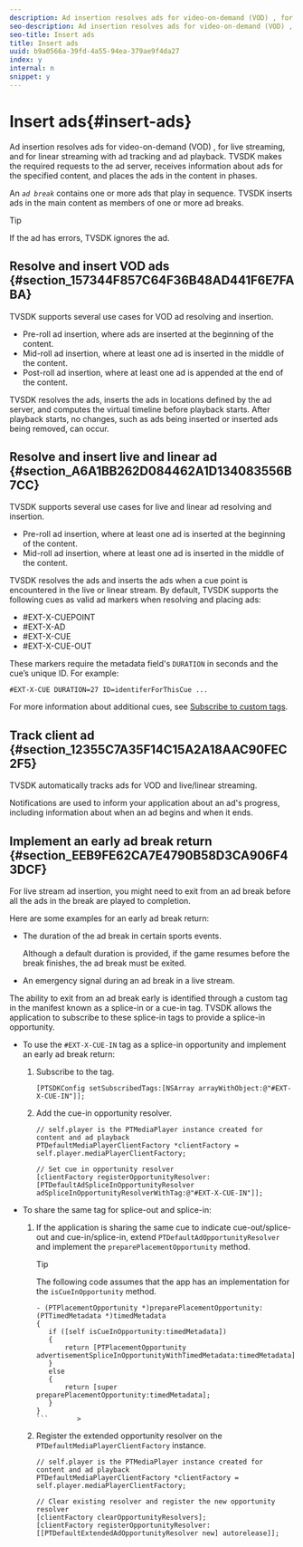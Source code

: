 ```yaml
---
description: Ad insertion resolves ads for video-on-demand (VOD) , for live streaming, and for linear streaming with ad tracking and ad playback. TVSDK makes the required requests to the ad server, receives information about ads for the specified content, and places the ads in the content in phases.
seo-description: Ad insertion resolves ads for video-on-demand (VOD) , for live streaming, and for linear streaming with ad tracking and ad playback. TVSDK makes the required requests to the ad server, receives information about ads for the specified content, and places the ads in the content in phases.
seo-title: Insert ads
title: Insert ads
uuid: b9a0566a-39fd-4a55-94ea-379ae9f4da27
index: y
internal: n
snippet: y
---
```


# Insert ads{#insert-ads}

Ad insertion resolves ads for video-on-demand (VOD) , for live streaming, and for linear streaming with ad tracking and ad playback. TVSDK makes the required requests to the ad server, receives information about ads for the specified content, and places the ads in the content in phases.

An *`ad break`* contains one or more ads that play in sequence. TVSDK inserts ads in the main content as members of one or more ad breaks.

>[!TIP]
>
>If the ad has errors, TVSDK ignores the ad.

## Resolve and insert VOD ads {#section_157344F857C64F36B48AD441F6E7FABA}

TVSDK supports several use cases for VOD ad resolving and insertion.

* Pre-roll ad insertion, where ads are inserted at the beginning of the content. 
* Mid-roll ad insertion, where at least one ad is inserted in the middle of the content. 
* Post-roll ad insertion, where at least one ad is appended at the end of the content.

TVSDK resolves the ads, inserts the ads in locations defined by the ad server, and computes the virtual timeline before playback starts. After playback starts, no changes, such as ads being inserted or inserted ads being removed, can occur.

## Resolve and insert live and linear ad {#section_A6A1BB262D084462A1D134083556B7CC}

TVSDK supports several use cases for live and linear ad resolving and insertion.

* Pre-roll ad insertion, where at least one ad is inserted at the beginning of the content. 
* Mid-roll ad insertion, where at least one ad is inserted in the middle of the content.

TVSDK resolves the ads and inserts the ads when a cue point is encountered in the live or linear stream. By default, TVSDK supports the following cues as valid ad markers when resolving and placing ads:

* #EXT-X-CUEPOINT 
* #EXT-X-AD 
* #EXT-X-CUE 
* #EXT-X-CUE-OUT

These markers require the metadata field's `DURATION` in seconds and the cue’s unique ID. For example: 

```
#EXT-X-CUE DURATION=27 ID=identiferForThisCue ... 

```

For more information about additional cues, see [Subscribe to custom tags](../../../TVSDK-1.4-for-iOS/c-psdk-ios-1.4-titlepage/ad-insertion/c-psdk-ios-1.4-custom-tags-configure/t-psdk-ios-1.4-custom-tags-subscribe.md#t_psdk_ios_subscribing-to-custom-hls-tags).

## Track client ad {#section_12355C7A35F14C15A2A18AAC90FEC2F5}

TVSDK automatically tracks ads for VOD and live/linear streaming.

Notifications are used to inform your application about an ad's progress, including information about when an ad begins and when it ends.

## Implement an early ad break return {#section_EEB9FE62CA7E4790B58D3CA906F43DCF}

For live stream ad insertion, you might need to exit from an ad break before all the ads in the break are played to completion.

Here are some examples for an early ad break return:

* The duration of the ad break in certain sports events.

  Although a default duration is provided, if the game resumes before the break finishes, the ad break must be exited. 
* An emergency signal during an ad break in a live stream.

The ability to exit from an ad break early is identified through a custom tag in the manifest known as a splice-in or a cue-in tag. TVSDK allows the application to subscribe to these splice-in tags to provide a splice-in opportunity.

* To use the `#EXT-X-CUE-IN` tag as a splice-in opportunity and implement an early ad break return:

    1. Subscribe to the tag.

       ```    
       [PTSDKConfig setSubscribedTags:[NSArray arrayWithObject:@"#EXT-X-CUE-IN"]];
       ```

    1. Add the cue-in opportunity resolver.

       ```    
       // self.player is the PTMediaPlayer instance created for content and ad playback 
       PTDefaultMediaPlayerClientFactory *clientFactory = self.player.mediaPlayerClientFactory; 
             
       // Set cue in opportunity resolver 
       [clientFactory registerOpportunityResolver:[PTDefaultAdSpliceInOpportunityResolver adSpliceInOpportunityResolverWithTag:@"#EXT-X-CUE-IN"]];
       ```

* To share the same tag for splice-out and splice-in:

    1. If the application is sharing the same cue to indicate cue-out/splice-out and cue-in/splice-in, extend `PTDefaultAdOpportunityResolver` and implement the `preparePlacementOpportunity` method.     
    
       >[!TIP]
       >
       >The following code assumes that the app has an implementation for the `isCueInOpportunity` method. 
       >
       >
       >
       >
       >```       >
       >- (PTPlacementOpportunity *)preparePlacementOpportunity:(PTTimedMetadata *)timedMetadata 
       >{ 
       >    if ([self isCueInOpportunity:timedMetadata]) 
       >    { 
       >        return [PTPlacementOpportunity advertisementSpliceInOpportunityWithTimedMetadata:timedMetadata]; 
       >    } 
       >    else 
       >    { 
       >        return [super preparePlacementOpportunity:timedMetadata]; 
       >    } 
       >}
       >```       >
       >

    1. Register the extended opportunity resolver on the `PTDefaultMediaPlayerClientFactory` instance.

       ```    
       // self.player is the PTMediaPlayer instance created for content and ad playback 
       PTDefaultMediaPlayerClientFactory *clientFactory = self.player.mediaPlayerClientFactory; 
             
       // Clear existing resolver and register the new opportunity resolver 
       [clientFactory clearOpportunityResolvers]; 
       [clientFactory registerOpportunityResolver:[[PTDefaultExtendedAdOpportunityResolver new] autorelease]];
       ```

